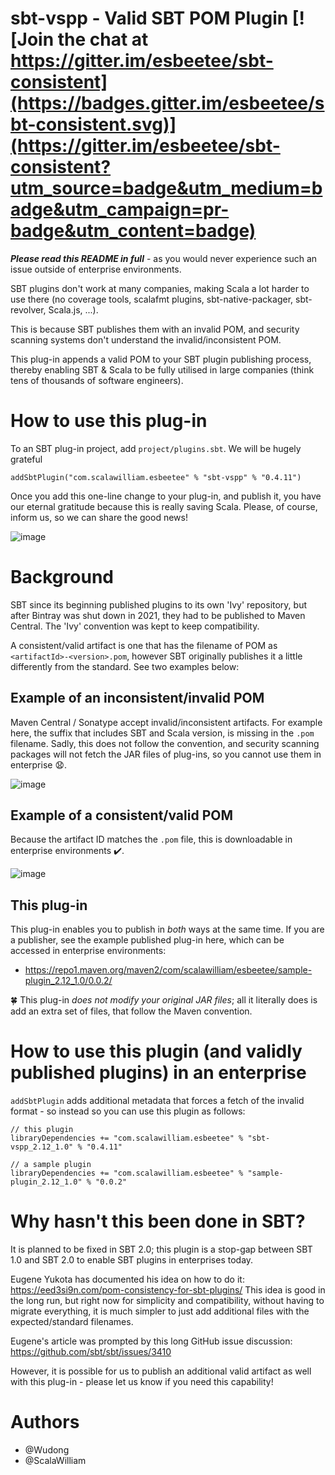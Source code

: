 # sbt-vspp - Valid SBT POM Plugin [![Join the chat at https://gitter.im/esbeetee/sbt-consistent](https://badges.gitter.im/esbeetee/sbt-consistent.svg)](https://gitter.im/esbeetee/sbt-consistent?utm_source=badge&utm_medium=badge&utm_campaign=pr-badge&utm_content=badge)

**_Please read this README in full_** - as you would never experience such an issue outside of enterprise environments.

SBT plugins don't work at many companies, making Scala a lot harder to use there (no coverage tools, scalafmt plugins,
sbt-native-packager, sbt-revolver, Scala.js, ...).

This is because SBT publishes them with an invalid POM, and security scanning systems don't understand
the invalid/inconsistent POM.

This plug-in appends a valid POM to your SBT plugin publishing process, thereby enabling SBT & Scala to be fully
utilised in large companies (think tens of thousands of software engineers).

# How to use this plug-in

To an SBT plug-in project, add `project/plugins.sbt`. We will be hugely grateful

```
addSbtPlugin("com.scalawilliam.esbeetee" % "sbt-vspp" % "0.4.11")
```

Once you add this one-line change to your plug-in, and publish it, you have our eternal gratitude because this is really
saving Scala. Please, of course, inform us, so we can share the good news!

![image](https://user-images.githubusercontent.com/2464813/178601503-ca92bd0d-088d-4cdb-8bcb-9b87519dc33d.png)

# Background

SBT since its beginning published plugins to its own 'Ivy' repository, but after Bintray was shut down in 2021, they had
to be published to Maven Central. The 'Ivy' convention was kept to keep compatibility.

A consistent/valid artifact is one that has the filename of POM as `<artifactId>-<version>.pom`, however SBT originally
publishes it a little differently from the standard. See two examples below:

## Example of an inconsistent/invalid POM

Maven Central / Sonatype accept invalid/inconsistent artifacts. For example here, the suffix that includes SBT and Scala
version, is missing in the `.pom` filename. Sadly, this does not follow the convention, and security scanning packages
will not fetch the JAR files of plug-ins, so you cannot use them in enterprise :anguished:.

![image](https://user-images.githubusercontent.com/2464813/178597966-df210914-bb8e-41c0-b9d0-7fd1cca5b0f8.png)

## Example of a consistent/valid POM

Because the artifact ID matches the `.pom` file, this is downloadable in enterprise environments :heavy_check_mark:.

![image](https://user-images.githubusercontent.com/2464813/178598043-37f5c4cb-f2d8-4066-943d-c10d806d3be5.png)

## This plug-in

This plug-in enables you to publish in *both* ways at the same time. If you are a publisher, see the example published
plug-in here, which can be accessed in enterprise environments:

- https://repo1.maven.org/maven2/com/scalawilliam/esbeetee/sample-plugin_2.12_1.0/0.0.2/

:four_leaf_clover: This plug-in *does not modify your original JAR files*; all it literally does is add an extra set of
files, that follow the Maven convention.

# How to use this plugin (and validly published plugins) in an enterprise

`addSbtPlugin` adds additional metadata that forces a fetch of the invalid format - so instead so you can use this
plugin as follows:

```
// this plugin
libraryDependencies += "com.scalawilliam.esbeetee" % "sbt-vspp_2.12_1.0" % "0.4.11"

// a sample plugin
libraryDependencies += "com.scalawilliam.esbeetee" % "sample-plugin_2.12_1.0" % "0.0.2"
```

# Why hasn't this been done in SBT?

It is planned to be fixed in SBT 2.0; this plugin is a stop-gap between SBT 1.0 and SBT 2.0 to enable SBT plugins in
enterprises today.

Eugene Yukota has documented his idea on how to do it: https://eed3si9n.com/pom-consistency-for-sbt-plugins/
This idea is good in the long run, but right now for simplicity and compatibility, without having to migrate everything,
it is much
simpler to just add additional files with the expected/standard filenames.

Eugene's article was prompted by this long GitHub issue discussion: https://github.com/sbt/sbt/issues/3410

However, it is possible for us to publish an additional valid artifact as well with this plug-in - please let us know if
you need this capability!

# Authors

- @Wudong
- @ScalaWilliam
